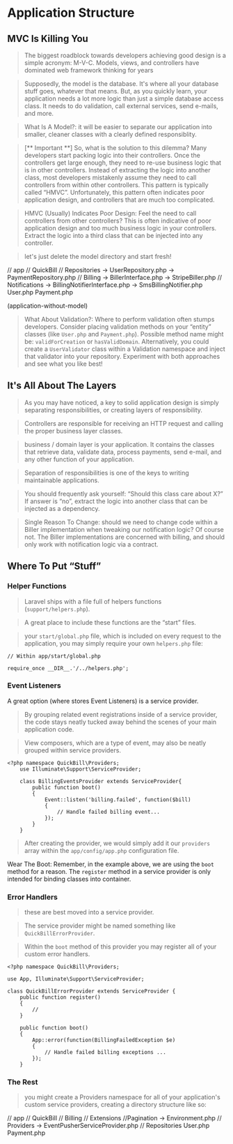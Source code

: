 # Application Structure #

## MVC Is Killing You ##

> The biggest roadblock towards developers achieving good design is a simple acronym: M-V-C. Models, views, and controllers have dominated web framework thinking for years

> Supposedly, the model is the database. It's where all your database stuff goes, whatever that means. But, as you quickly learn, your application needs a lot more logic than just a simple database access class. It needs to do validation, call external services, send e-mails, and more.

> What Is A Model?: it will be easier to separate our application into smaller, cleaner classes with a clearly defined responsiblity.

> [** Important **] So, what is the solution to this dilemma? Many developers start packing logic into their controllers. Once the controllers get large enough, they need to re-use business logic that is in other controllers. Instead of extracting the logic into another class, most developers mistakenly assume they need to call controllers from within other controllers. This pattern is typically called “HMVC”. Unfortunately, this pattern often indicates poor application design, and controllers that are much too complicated.

> HMVC (Usually) Indicates Poor Design: Feel the need to call controllers from other controllers? This is often indicative of poor application design and too much business logic in your controllers. Extract the logic into a third class that can be injected into any controller.

> let's just delete the model directory and start fresh!

// app
    // QuickBill
        // Repositories
            -> UserRepository.php
            -> PaymentRepository.php
        // Billing
            -> BillerInterface.php
            -> StripeBiller.php
        // Notifications
            -> BillingNotifierInterface.php
            -> SmsBillingNotifier.php
        User.php
        Payment.php

(application-without-model)

> What About Validation?: Where to perform validation often stumps developers. Consider placing validation methods on your “entity” classes (like `User.php` and `Payment.php`). Possible method name might be: `validForCreation` or `hasValidDomain`. Alternatively, you could create a `UserValidator` class within a Validation namespace and inject that validator into your repository. Experiment with both approaches and see what you like best!

## It's All About The Layers ##

> As you may have noticed, a key to solid application design is simply separating responsibilities, or creating layers of responsibility.

> Controllers are responsible for receiving an HTTP request and calling the proper business layer classes.

> business / domain layer is your application. It contains the classes that retrieve data, validate data, process payments, send e-mail, and any other function of your application.

> Separation of responsibilities is one of the keys to writing maintainable applications.

> You should frequently ask yourself: “Should this class care about X?” If answer is “no”, extract the logic into another class that can be injected as a dependency.

> Single Reason To Change: should we need to change code within a Biller implementation when tweaking our notification logic? Of course not. The Biller implementations are concerned with billing, and should only work with notification logic via a contract.

## Where To Put “Stuff” ##

### Helper Functions ###

> Laravel ships with a file full of helpers functions (`support/helpers.php`). 

> A great place to include these functions are the “start” files.

> your `start/global.php` file, which is included on every request to the application, you may simply require your own `helpers.php` file:

    // Within app/start/global.php

    require_once __DIR__.'/../helpers.php';

### Event Listeners ###

A great option (where stores Event Listeners) is a service provider.

> By grouping related event registrations inside of a service provider, the code stays neatly tucked away behind the scenes of your main application code.

> View composers, which are a type of event, may also be neatly grouped within service providers.

    <?php namespace QuickBill\Providers;
        use Illuminate\Support\ServiceProvider;

        class BillingEventsProvider extends ServiceProvider{
            public function boot()
            {
                Event::listen('billing.failed', function($bill)
                {
                    // Handle failed billing event...
                });
            }
        }

> After creating the provider, we would simply add it our `providers` array within the `app/config/app.php` configuration file.

Wear The Boot: Remember, in the example above, we are using the `boot` method for a reason. The `register` method in a service provider is only intended for binding classes into container.

### Error Handlers ###

> these are best moved into a service provider.

> The service provider might be named something like `QuickBillErrorProvider`.

> Within the `boot` method of this provider you may register all of your custom error handlers.

    <?php namespace QuickBill\Providers;

    use App, Illuminate\Support\ServiceProvider;

    class QuickBillErrorProvider extends ServiceProvider {
        public function register()
        {    
            //
        }

        public function boot()
        {
            App::error(function(BillingFailedException $e)
            {
                // Handle failed billing exceptions ...
            });
        }

### The Rest ###

>  you might create a Providers namespace for all of your application's custom service providers, creating a directory structure like so:

// app
    // QuickBill
        // Billing
        // Extensions
            //Pagination
                -> Environment.php
        // Providers
            -> EventPusherServiceProvider.php
        // Repositories
        User.php
        Payment.php


